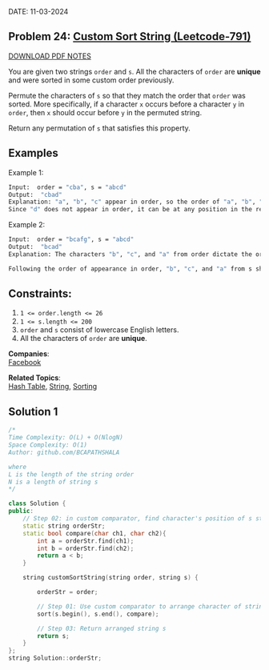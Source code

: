 DATE: 11-03-2024

## Problem 24: [ Custom Sort String (Leetcode-791) ](https://leetcode.com/problems/custom-sort-string)

[DOWNLOAD PDF NOTES](https://drive.google.com/drive/u/1/folders/1V1lszXbUO97guTtDgW8AWcIkryRB2uW9)

You are given two strings `order` and `s`. All the characters of `order` are **unique** and were sorted in some custom order previously.

Permute the characters of `s` so that they match the order that `order` was sorted. More specifically, if a character `x` occurs before a character `y` in `order`, then `x` should occur before `y` in the permuted string.

Return any permutation of `s` that satisfies this property.

## Examples

Example 1:

```bash
Input:  order = "cba", s = "abcd"
Output:  "cbad"
Explanation: "a", "b", "c" appear in order, so the order of "a", "b", "c" should be "c", "b", and "a".
Since "d" does not appear in order, it can be at any position in the returned string. "dcba", "cdba", "cbda" are also valid outputs.
```

Example 2:

```bash
Input:  order = "bcafg", s = "abcd"
Output:  "bcad"
Explanation: The characters "b", "c", and "a" from order dictate the order for the characters in s. The character "d" in s does not appear in order, so its position is flexible.

Following the order of appearance in order, "b", "c", and "a" from s should be arranged as "b", "c", "a". "d" can be placed at any position since it's not in order. The output "bcad" correctly follows this rule. Other arrangements like "bacd" or "bcda" would also be valid, as long as "b", "c", "a" maintain their order.
```

## Constraints:

1. `1 <= order.length <= 26`
2. `1 <= s.length <= 200`
3. `order` and `s` consist of lowercase English letters.
4. All the characters of `order` are **unique**.

**Companies**:  
[Facebook](https://leetcode.com/company/facebook)

**Related Topics**:  
[Hash Table](https://leetcode.com/tag/hash-table/), [String](https://leetcode.com/tag/string/), [Sorting](https://leetcode.com/tag/sorting/)

## Solution 1

```cpp
/*
Time Complexity: O(L) + O(NlogN)
Space Complexity: O(1)
Author: github.com/BCAPATHSHALA

where
L is the length of the string order
N is a length of string s
*/

class Solution {
public:
    // Step 02: in custom comparator, find character's position of s string in string order
    static string orderStr;
    static bool compare(char ch1, char ch2){
        int a = orderStr.find(ch1);
        int b = orderStr.find(ch2);
        return a < b;
    }

    string customSortString(string order, string s) {

        orderStr = order;

        // Step 01: Use custom comparator to arrange character of string s according to string order
        sort(s.begin(), s.end(), compare);

        // Step 03: Return arranged string s
        return s;
    }
};
string Solution::orderStr;
```
